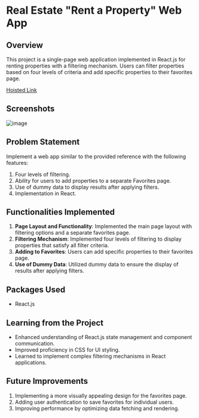 #  Real Estate "Rent a Property" Web App

## Overview
This project is a single-page web application implemented in React.js for renting properties with a filtering mechanism. Users can filter properties based on four levels of criteria and add specific properties to their favorites page.

[Hoisted Link](https://rent-a-property-alpha.vercel.app/)

## Screenshots
![image](https://github.com/manasa8910/crypto-tax-calculator/assets/67619299/ecd25e28-9541-448c-8266-46504f00aaea)


## Problem Statement
Implement a web app similar to the provided reference with the following features:
1. Four levels of filtering.
2. Ability for users to add properties to a separate Favorites page.
3. Use of dummy data to display results after applying filters.
4. Implementation in React.

## Functionalities Implemented
1. **Page Layout and Functionality**: Implemented the main page layout with filtering options and a separate favorites page.
2. **Filtering Mechanism**: Implemented four levels of filtering to display properties that satisfy all filter criteria.
3. **Adding to Favorites**: Users can add specific properties to their favorites page.
4. **Use of Dummy Data**: Utilized dummy data to ensure the display of results after applying filters.

## Packages Used
- React.js

## Learning from the Project
- Enhanced understanding of React.js state management and component communication.
- Improved proficiency in CSS for UI styling.
- Learned to implement complex filtering mechanisms in React applications.

## Future Improvements
1. Implementing a more visually appealing design for the favorites page.
2. Adding user authentication to save favorites for individual users.
3. Improving performance by optimizing data fetching and rendering.
